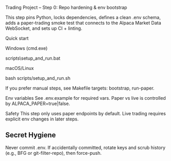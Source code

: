 Trading Project – Step 0: Repo hardening & env bootstrap

This step pins Python, locks dependencies, defines a clean .env schema, adds a paper-trading smoke test that connects to the Alpaca Market Data WebSocket, and sets up CI + linting.

Quick start

Windows (cmd.exe)

scripts\setup_and_run.bat


macOS/Linux

bash scripts/setup_and_run.sh


If you prefer manual steps, see Makefile targets: bootstrap, run-paper.

Env variables
See .env.example for required vars. Paper vs live is controlled by ALPACA_PAPER=true|false.

Safety
This step only uses paper endpoints by default. Live trading requires explicit env changes in later steps.

Secret Hygiene
--------------
Never commit .env. If accidentally committed, rotate keys and scrub history (e.g., BFG or git-filter-repo), then force-push.
